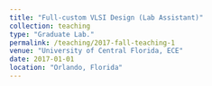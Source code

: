 ```yaml
---
title: "Full-custom VLSI Design (Lab Assistant)"
collection: teaching
type: "Graduate Lab."
permalink: /teaching/2017-fall-teaching-1
venue: "University of Central Florida, ECE"
date: 2017-01-01
location: "Orlando, Florida"
---
```

